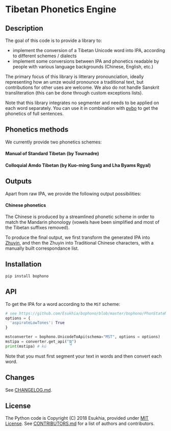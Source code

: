 # Tibetan Phonetics Engine

## Description

The goal of this code is to provide a library to:
- implement the conversion of a Tibetan Unicode word into IPA, according to different schemes / dialects
- implement some conversions between IPA and phonetics readable by people with various language backgrounds (Chinese, English, etc.)

The primary focus of this library is litterary pronounciation, ideally representing how an umze would pronounce a traditional text, but contributions for other uses are welcome. We also do not handle Sanskrit transliteration (this can be done through custom exceptions lists).

Note that this library integrates no segmenter and needs to be applied on each word separately. You can use it in combination with [pybo](https://github.com/Esukhia/pybo/) to get the phonetics of full sentences.

## Phonetics methods

We currently provide two phonetics schemes:

#### Manual of Standard Tibetan (by Tournadre)

#### Colloquial Amdo Tibetan (by Kuo-ming Sung and Lha Byams Rgyal)

## Outputs

Apart from raw IPA, we provide the following output possibilities:

#### Chinese phonetics

The Chinese is produced by a streamlined phonetic scheme in order to match the Mandarin phonology (vowels have been simplified and most of the Tibetan suffixes removed).

To produce the final output, we first transform the generated IPA into [Zhuyin](https://en.wikipedia.org/wiki/Bopomofo), and then the Zhuyin into Traditional Chinese characters, with a manually built correspondance list.

## Installation

```
pip install bophono
```

## API

To get the IPA for a word according to the `MST` scheme:

```python
# see https://github.com/Esukhia/bophono/blob/master/bophono/PhonStateMST.py#L36 for other options
options = {
  'aspirateLowTones': True
}

mstconverter = bophono.UnicodeToApi(schema="MST", options = options)
mstipa = converter.get_api("སྐུ")
print(mstipa) # kú
```

Note that you must first segment your text in words and then convert each word.

## Changes

See [CHANGELOG.md](CHANGELOG.md).

## License

The Python code is Copyright (C) 2018 Esukhia, provided under [MIT License](LICENSE). See [CONTRIBUTORS.md](CONTRIBUTORS.md) for a list of authors and contributors.
